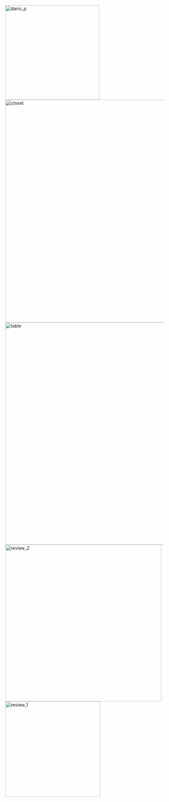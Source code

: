 <img width="299" alt="dario_p" src="https://github.com/gbigman/DarioQ/assets/22451784/6648550f-a7ec-41cf-ad6d-150b8bfa01b9">
<img width="705" alt="closet" src="https://github.com/gbigman/DarioQ/assets/22451784/da91c114-0858-4a4d-818f-8e6a43a9c7a8">
<img width="703" alt="table" src="https://github.com/gbigman/DarioQ/assets/22451784/f6c03ff6-f60f-4fb5-9f2c-8bed926a2936">
<img width="496" alt="review_2" src="https://github.com/gbigman/DarioQ/assets/22451784/e975d8bc-3e21-4b2b-9d4d-40583f86ed1d">
<img width="302" alt="review_1" src="https://github.com/gbigman/DarioQ/assets/22451784/458c7a11-60ed-443b-bda1-9a1db8a3e361">


